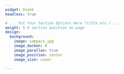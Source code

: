 ```yaml
---
widget: blank
headless: true

# ... Put Your Section Options Here (title etc.) ...
weight: 5 # section position on page
design:
  background: 
    image: sampaio.jpg
    image_darken: 0
    image_parallax: true
    image_position: center
    image_size: cover
  
---
```

